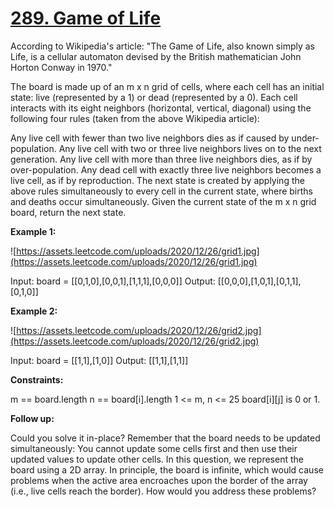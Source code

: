 # [289. Game of Life](https://leetcode.com/problems/game-of-life/)

According to Wikipedia's article: "The Game of Life, also known simply as Life, is a cellular automaton devised by the British mathematician John Horton Conway in 1970."

The board is made up of an m x n grid of cells, where each cell has an initial state: live (represented by a 1) or dead (represented by a 0). Each cell interacts with its eight neighbors (horizontal, vertical, diagonal) using the following four rules (taken from the above Wikipedia article):

Any live cell with fewer than two live neighbors dies as if caused by under-population.
Any live cell with two or three live neighbors lives on to the next generation.
Any live cell with more than three live neighbors dies, as if by over-population.
Any dead cell with exactly three live neighbors becomes a live cell, as if by reproduction.
The next state is created by applying the above rules simultaneously to every cell in the current state, where births and deaths occur simultaneously. Given the current state of the m x n grid board, return the next state.

 

**Example 1:**

![https://assets.leetcode.com/uploads/2020/12/26/grid1.jpg](https://assets.leetcode.com/uploads/2020/12/26/grid1.jpg)

Input: board = [[0,1,0],[0,0,1],[1,1,1],[0,0,0]]
Output: [[0,0,0],[1,0,1],[0,1,1],[0,1,0]]

**Example 2:**

![https://assets.leetcode.com/uploads/2020/12/26/grid2.jpg](https://assets.leetcode.com/uploads/2020/12/26/grid2.jpg)

Input: board = [[1,1],[1,0]]
Output: [[1,1],[1,1]]
 

**Constraints:**

m == board.length
n == board[i].length
1 <= m, n <= 25
board[i][j] is 0 or 1.
 

**Follow up:**

Could you solve it in-place? Remember that the board needs to be updated simultaneously: You cannot update some cells first and then use their updated values to update other cells.
In this question, we represent the board using a 2D array. In principle, the board is infinite, which would cause problems when the active area encroaches upon the border of the array (i.e., live cells reach the border). How would you address these problems?